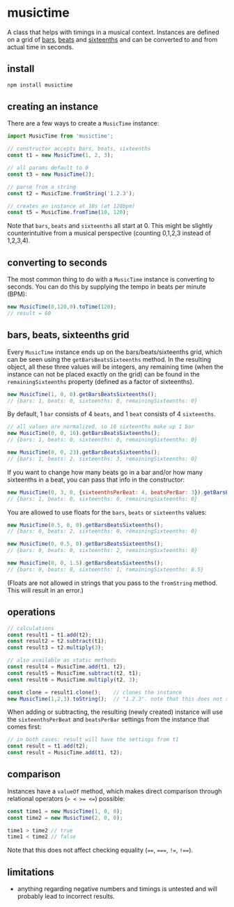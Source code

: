 # musictime

A class that helps with timings in a musical context. Instances are defined on a grid of [bars](https://en.wikipedia.org/wiki/Bar_(music)), [beats](https://en.wikipedia.org/wiki/Beat_(music)) and [sixteenths](https://en.wikipedia.org/wiki/Sixteenth_note) and can be converted to and from actual time in seconds.

## install

```sh
npm install musictime
```

## creating an instance
There are a few ways to create a `MusicTime` instance:
```javascript
import MusicTime from 'musictime';

// constructor accepts bars, beats, sixteenths
const t1 = new MusicTime(1, 2, 3);

// all params default to 0
const t3 = new MusicTime(2);

// parse from a string
const t2 = MusicTime.fromString('1.2.3');

// creates an instance at 10s (at 120bpm)
const t5 = MusicTime.fromTime(10, 120);
```

Note that `bars`, `beats` and `sixteenths` all start at 0. This might be slightly counterintuitive from a musical perspective (counting 0,1,2,3 instead of 1,2,3,4).

## converting to seconds
The most common thing to do with a `MusicTime` instance is converting to seconds. You can do this by supplying the tempo in beats per minute (BPM):
```javascript
new MusicTime(0,120,0).toTime(120);
// result = 60
```


## bars, beats, sixteenths grid

Every `MusicTime` instance ends up on the bars/beats/sixteenths grid, which can be seen using the `getBarsBeatsSixteenths` method. In the resulting object, all these three values will be integers, any remaining time (when the instance can not be placed exactly on the grid) can be found in the `remainingSixteenths` property (defined as a factor of sixteenths).
```javascript
new MusicTime(1, 0, 0).getBarsBeatsSixteenths();
// {bars: 1, beats: 0, sixteenths: 0, remainingSixteenths: 0}
```


By default, 1 `bar` consists of 4 `beats`, and 1 `beat` consists of 4 `sixteenths`.
```javascript
// all values are normalized, so 16 sixteenths make up 1 bar
new MusicTime(0, 0, 16).getBarsBeatsSixteenths();
// {bars: 1, beats: 0, sixteenths: 0, remainingSixteenths: 0}

new MusicTime(0, 0, 23).getBarsBeatsSixteenths();
// {bars: 1, beats: 2, sixteenths: 3, remainingSixteenths: 0}
```

If you want to change how many beats go in a bar and/or how many sixteenths in a beat, you can pass that info in the constructor:
```javascript
new MusicTime(0, 3, 0, {sixteenthsPerBeat: 4, beatsPerBar: 3}).getBarsBeatsSixteenths();
// {bars: 1, beats: 0, sixteenths: 0, remainingSixteenths: 0}
```

You are allowed to use floats for the `bars`, `beats` or `sixteenths` values:
```javascript
new MusicTime(0.5, 0, 0).getBarsBeatsSixteenths();
// {bars: 0, beats: 2, sixteenths: 0, remainingSixteenths: 0}

new MusicTime(0, 0.5, 0).getBarsBeatsSixteenths();
// {bars: 0, beats: 0, sixteenths: 2, remainingSixteenths: 0}

new MusicTime(0, 0, 1.5).getBarsBeatsSixteenths();
// {bars: 0, beats: 0, sixteenths: 1, remainingSixteenths: 0.5}
```

(Floats are not allowed in strings that you pass to the `fromString` method. This will result in an error.)

## operations
```javascript
// calculations
const result1 = t1.add(t2);
const result2 = t2.subtract(t1);
const result3 = t2.multiply(3);

// also available as static methods
const result4 = MusicTime.add(t1, t2);
const result5 = MusicTime.subtract(t2, t1);
const result6 = MusicTime.multiply(t2, 3);

const clone = result1.clone();    // clones the instance
new MusicTime(1,2,3).toString();  // "1.2.3". note that this does not show the remainingSixteenths value
```

When adding or subtracting, the resulting (newly created) instance will use the `sixteenthsPerBeat` and `beatsPerBar` settings from the instance that comes first:
```javascript
// in both cases: result will have the settings from t1
const result = t1.add(t2);
const result = MusicTime.add(t1, t2);
```

## comparison
Instances have a `valueOf` method, which makes direct comparison through relational operators (`> < >= <=`) possible:
```javascript
const time1 = new MusicTime(1, 0, 0);
const time2 = new MusicTime(2, 0, 0);

time1 > time2 // true
time1 < time2 // false
```
Note that this does not affect checking equality (`==`, `===`, `!=`, `!==`).


## limitations
- anything regarding negative numbers and timings is untested and will probably lead to incorrect results.

